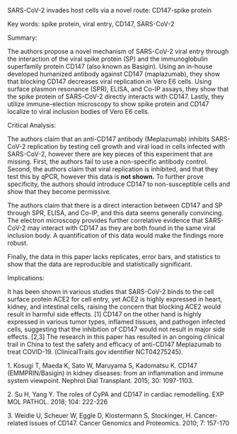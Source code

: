 SARS-CoV-2 invades host cells via a novel route: CD147-spike protein

Key words: spike protein, viral entry, CD147, SARS-CoV-2

Summary:

The authors propose a novel mechanism of SARS-CoV-2 viral entry through
the interaction of the viral spike protein (SP) and the immunoglobulin
superfamily protein CD147 (also known as Basigin). Using an in-house
developed humanized antibody against CD147 (maplazumab), they show that
blocking CD147 decreases viral replication in Vero E6 cells. Using
surface plasmon resonance (SPR), ELISA, and Co-IP assays, they show that
the spike protein of SARS-CoV-2 directly interacts with CD147. Lastly,
they utilize immune-election microscopy to show spike protein and CD147
localize to viral inclusion bodies of Vero E6 cells.

Critical Analysis:

The authors claim that an anti-CD147 antibody (Meplazumab) inhibits
SARS-CoV-2 replication by testing cell growth and viral load in cells
infected with SARS-CoV-2, however there are key pieces of this
experiment that are missing. First, the authors fail to use a
non-specific antibody control. Second, the authors claim that viral
replication is inhibited, and that they test this by qPCR, however this
data is **not shown.** To further prove specificity, the authors should
introduce CD147 to non-susceptible cells and show that they become
permissive.

The authors claim that there is a direct interaction between CD147 and
SP through SPR, ELISA, and Co-IP, and this data seems generally
convincing. The electron microscopy provides further correlative
evidence that SARS-CoV-2 may interact with CD147 as they are both found
in the same viral inclusion body. A quantification of this data would
make the findings more robust.

Finally, the data in this paper lacks replicates, error bars, and
statistics to show that the data are reproducible and statistically
significant.

Implications:

It has been shown in various studies that SARS-CoV-2 binds to the cell
surface protein ACE2 for cell entry, yet ACE2 is highly expressed in
heart, kidney, and intestinal cells, raising the concern that blocking
ACE2 would result in harmful side effects. \[1\] CD147 on the other hand
is highly expressed in various tumor types, inflamed tissues, and
pathogen infected cells, suggesting that the inhibition of CD147 would
not result in major side effects. \[2,3\] The research in this paper has
resulted in an ongoing clinical trail in China to test the safety and
efficacy of anti-CD147 Meplazumab to treat COVID-19. (ClinicalTrails.gov
identifier NCT04275245).

1\. Kosugi T, Maeda K, Sato W, Maruyama S, Kadomatsu K. CD147
(EMMPRIN/Basigin) in kidney diseases: from an inflammation and immune
system viewpoint. Nephrol Dial Transplant. 2015; 30: 1097-1103.

2\. Su H, Yang Y. The roles of CyPA and CD147 in cardiac remodelling. EXP
MOL PATHOL. 2018; 104: 222-226

3\. Weidle U, Scheuer W, Eggle D, Klostermann S, Stockinger, H.
Cancer-related Issues of CD147. Cancer Genomics and Proteomics. 2010; 7:
157-170
